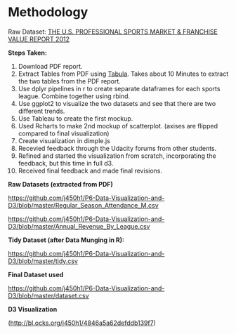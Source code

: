 # Methodology

Raw Dataset: [THE U.S. PROFESSIONAL SPORTS MARKET & FRANCHISE VALUE REPORT 2012](https://www.wrhambrecht.com/wp-content/uploads/2013/09/SportsMarketReport_2012.pdf)

**Steps Taken:**

1. Download PDF report.
2. Extract Tables from PDF using [Tabula](http://tabula.technology/). Takes about 10 Minutes to extract the two tables from the PDF report.
3. Use dplyr pipelines in r to create separate dataframes for each sports league. Combine together using rbind.
4. Use ggplot2 to visualize the two datasets and see that there are two different trends.
5. Use Tableau to create the first mockup.
6. Used Rcharts to make 2nd mockup of scatterplot. (axises are flipped compared to final visualization)
7. Create visualization in dimple.js
8. Recevied feedback through the Udacity forums from other students.
9. Refined and started the visualization from scratch, incorporating the feedback, but this time in full d3.
10. Received final feedback and made final revisions.

**Raw Datasets (extracted from PDF)**

https://github.com/j450h1/P6-Data-Visualization-and-D3/blob/master/Regular_Season_Attendance_M.csv

https://github.com/j450h1/P6-Data-Visualization-and-D3/blob/master/Annual_Revenue_By_League.csv

**Tidy Dataset (after Data Munging in R):**

https://github.com/j450h1/P6-Data-Visualization-and-D3/blob/master/tidy.csv

**Final Dataset used**

https://github.com/j450h1/P6-Data-Visualization-and-D3/blob/master/dataset.csv

**D3 Visualization**

(http://bl.ocks.org/j450h1/4846a5a62defddb139f7)
